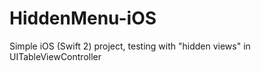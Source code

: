 # HiddenMenu-iOS
Simple iOS (Swift 2) project, testing with "hidden views" in UITableViewController
